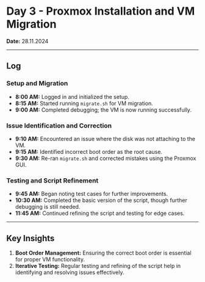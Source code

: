 # **Day 3 - Proxmox Installation and VM Migration**  

**Date:** 28.11.2024  

---  

## **Log**  

### **Setup and Migration**  
- **8:00 AM:** Logged in and initialized the setup.  
- **8:15 AM:** Started running `migrate.sh` for VM migration.  
- **9:00 AM:** Completed debugging; the VM is now running successfully.  

### **Issue Identification and Correction**  
- **9:10 AM:** Encountered an issue where the disk was not attaching to the VM.  
- **9:15 AM:** Identified incorrect boot order as the root cause.  
- **9:30 AM:** Re-ran `migrate.sh` and corrected mistakes using the Proxmox GUI.  

### **Testing and Script Refinement**  
- **9:45 AM:** Began noting test cases for further improvements.  
- **10:30 AM:** Completed the basic version of the script, though further debugging is still needed.  
- **11:45 AM:** Continued refining the script and testing for edge cases.  

---  

## **Key Insights**  
1. **Boot Order Management:** Ensuring the correct boot order is essential for proper VM functionality.  
2. **Iterative Testing:** Regular testing and refining of the script help in identifying and resolving issues effectively.  